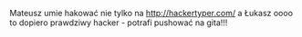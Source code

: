 Mateusz umie hakować nie tylko na http://hackertyper.com/ a Łukasz oooo to dopiero prawdziwy hacker - potrafi pushować na gita!!!
